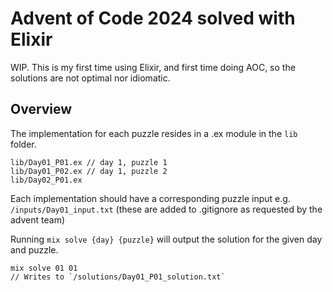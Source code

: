 # Advent of Code 2024 solved with Elixir

WIP. This is my first time using Elixir, and first time doing AOC, so the solutions are not optimal nor idiomatic.

## Overview

The implementation for each puzzle resides in a .ex module in the `lib` folder.

```
lib/Day01_P01.ex // day 1, puzzle 1
lib/Day01_P02.ex // day 1, puzzle 2
lib/Day02_P01.ex
```

Each implementation should have a corresponding puzzle input e.g. `/inputs/Day01_input.txt` (these are added to .gitignore as requested by the advent team)

Running `mix solve {day} {puzzle}` will output the solution for the given day and puzzle.

```
mix solve 01 01
// Writes to `/solutions/Day01_P01_solution.txt`
```

